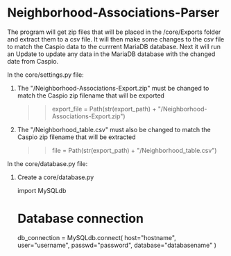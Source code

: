 # Neighborhood-Associations-Parser
The program will get zip files that will be placed in the /core/Exports folder and extract them to a csv file.
It will then make some changes to the csv file to match the Caspio data to the currrent MariaDB database.
Next it will run an Update to update any data in the MariaDB database with the changed date from Caspio.

In the core/settings.py file:
1. The "/Neighborhood-Associations-Export.zip" must be changed to match the Caspio zip filename that will be exported
    >> export_file = Path(str(export_path) + "/Neighborhood-Associations-Export.zip")
2. The "/Neighborhood_table.csv" must also be changed to match the Caspio zip filename that will be extracted
    >> file = Path(str(export_path) + "/Neighborhood_table.csv")

In the core/database.py file:
1. Create a core/database.py

    import MySQLdb


    # Database connection
    db_connection = MySQLdb.connect(
        host="hostname",
        user="username",
        passwd="password",
        database="databasename"
    )